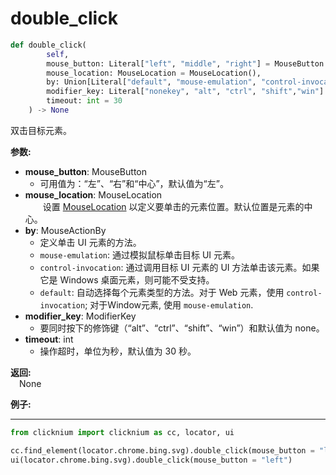 # double_click

```python
def double_click(
        self,
        mouse_button: Literal["left", "middle", "right"] = MouseButton.Left,
        mouse_location: MouseLocation = MouseLocation(),
        by: Union[Literal["default", "mouse-emulation", "control-invocation"], MouseActionBy] = MouseActionBy.Default,
        modifier_key: Literal["nonekey", "alt", "ctrl", "shift","win"]  = ModifierKey.NoneKey,
        timeout: int = 30
    ) -> None
``` 

双击目标元素。

**参数:**  
 - **mouse_button**: MouseButton  
    - 可用值为：“左”、“右”和“中心”，默认值为“左”。 
- **mouse_location**: MouseLocation  
        &emsp;&emsp;设置 [MouseLocation](./mouselocation.md) 以定义要单击的元素位置。默认位置是元素的中心。
- **by**: MouseActionBy  
    - 定义单击 UI 元素的方法。
    - `mouse-emulation`: 通过模拟鼠标单击目标 UI 元素。
    - `control-invocation`: 通过调用目标 UI 元素的 UI 方法单击该元素。如果它是 Windows 桌面元素，则可能不受支持。
    - `default`: 自动选择每个元素类型的方法。对于 Web 元素，使用 `control-invocation`; 对于Window元素, 使用 `mouse-emulation`.  
- **modifier_key**: ModifierKey  
    - 要同时按下的修饰键（“alt”、“ctrl”、“shift”、“win”）和默认值为 none。
- **timeout**: int  
    - 操作超时，单位为秒，默认值为 30 秒。

**返回:**  
    &emsp;None

**例子:**
***
```python
from clicknium import clicknium as cc, locator, ui

cc.find_element(locator.chrome.bing.svg).double_click(mouse_button = "left")
ui(locator.chrome.bing.svg).double_click(mouse_button = "left")
```